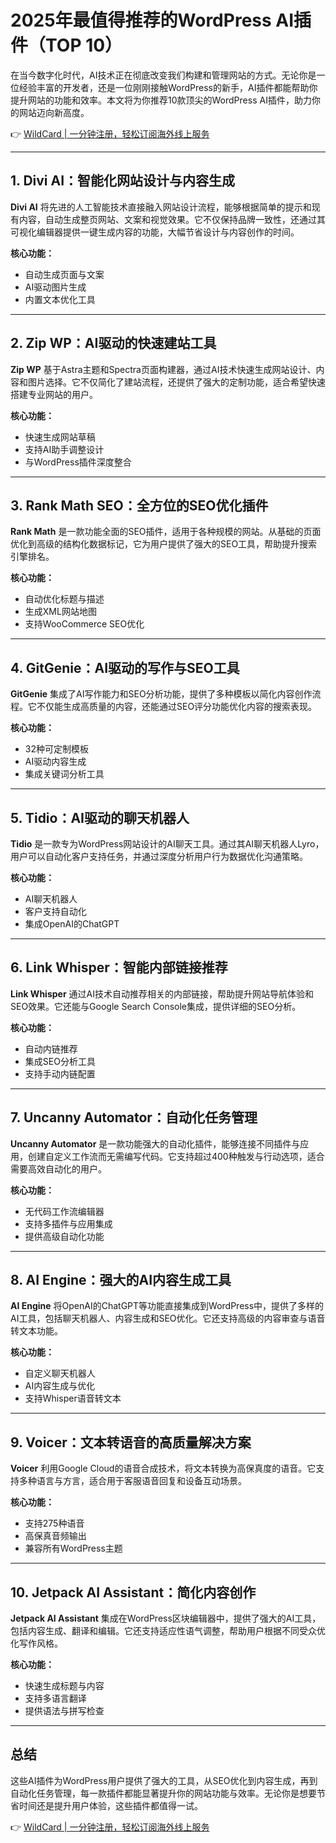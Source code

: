 # 2025年最值得推荐的WordPress AI插件（TOP 10）

在当今数字化时代，AI技术正在彻底改变我们构建和管理网站的方式。无论你是一位经验丰富的开发者，还是一位刚刚接触WordPress的新手，AI插件都能帮助你提升网站的功能和效率。本文将为你推荐10款顶尖的WordPress AI插件，助力你的网站迈向新高度。

👉 [WildCard | 一分钟注册，轻松订阅海外线上服务](https://bbtdd.com/WildCard)

---

## 1. Divi AI：智能化网站设计与内容生成

**Divi AI** 将先进的人工智能技术直接融入网站设计流程，能够根据简单的提示和现有内容，自动生成整页网站、文案和视觉效果。它不仅保持品牌一致性，还通过其可视化编辑器提供一键生成内容的功能，大幅节省设计与内容创作的时间。

**核心功能：**
- 自动生成页面与文案
- AI驱动图片生成
- 内置文本优化工具

---

## 2. Zip WP：AI驱动的快速建站工具

**Zip WP** 基于Astra主题和Spectra页面构建器，通过AI技术快速生成网站设计、内容和图片选择。它不仅简化了建站流程，还提供了强大的定制功能，适合希望快速搭建专业网站的用户。

**核心功能：**
- 快速生成网站草稿
- 支持AI助手调整设计
- 与WordPress插件深度整合

---

## 3. Rank Math SEO：全方位的SEO优化插件

**Rank Math** 是一款功能全面的SEO插件，适用于各种规模的网站。从基础的页面优化到高级的结构化数据标记，它为用户提供了强大的SEO工具，帮助提升搜索引擎排名。

**核心功能：**
- 自动优化标题与描述
- 生成XML网站地图
- 支持WooCommerce SEO优化

---

## 4. GitGenie：AI驱动的写作与SEO工具

**GitGenie** 集成了AI写作能力和SEO分析功能，提供了多种模板以简化内容创作流程。它不仅能生成高质量的内容，还能通过SEO评分功能优化内容的搜索表现。

**核心功能：**
- 32种可定制模板
- AI驱动内容生成
- 集成关键词分析工具

---

## 5. Tidio：AI驱动的聊天机器人

**Tidio** 是一款专为WordPress网站设计的AI聊天工具。通过其AI聊天机器人Lyro，用户可以自动化客户支持任务，并通过深度分析用户行为数据优化沟通策略。

**核心功能：**
- AI聊天机器人
- 客户支持自动化
- 集成OpenAI的ChatGPT

---

## 6. Link Whisper：智能内部链接推荐

**Link Whisper** 通过AI技术自动推荐相关的内部链接，帮助提升网站导航体验和SEO效果。它还能与Google Search Console集成，提供详细的SEO分析。

**核心功能：**
- 自动内链推荐
- 集成SEO分析工具
- 支持手动内链配置

---

## 7. Uncanny Automator：自动化任务管理

**Uncanny Automator** 是一款功能强大的自动化插件，能够连接不同插件与应用，创建自定义工作流而无需编写代码。它支持超过400种触发与行动选项，适合需要高效自动化的用户。

**核心功能：**
- 无代码工作流编辑器
- 支持多插件与应用集成
- 提供高级自动化功能

---

## 8. AI Engine：强大的AI内容生成工具

**AI Engine** 将OpenAI的ChatGPT等功能直接集成到WordPress中，提供了多样的AI工具，包括聊天机器人、内容生成和SEO优化。它还支持高级的内容审查与语音转文本功能。

**核心功能：**
- 自定义聊天机器人
- AI内容生成与优化
- 支持Whisper语音转文本

---

## 9. Voicer：文本转语音的高质量解决方案

**Voicer** 利用Google Cloud的语音合成技术，将文本转换为高保真度的语音。它支持多种语言与方言，适合用于客服语音回复和设备互动场景。

**核心功能：**
- 支持275种语音
- 高保真音频输出
- 兼容所有WordPress主题

---

## 10. Jetpack AI Assistant：简化内容创作

**Jetpack AI Assistant** 集成在WordPress区块编辑器中，提供了强大的AI工具，包括内容生成、翻译和编辑。它还支持适应性语气调整，帮助用户根据不同受众优化写作风格。

**核心功能：**
- 快速生成标题与内容
- 支持多语言翻译
- 提供语法与拼写检查

---

## 总结

这些AI插件为WordPress用户提供了强大的工具，从SEO优化到内容生成，再到自动化任务管理，每一款插件都能显著提升你的网站功能与效率。无论你是想要节省时间还是提升用户体验，这些插件都值得一试。

👉 [WildCard | 一分钟注册，轻松订阅海外线上服务](https://bbtdd.com/WildCard)